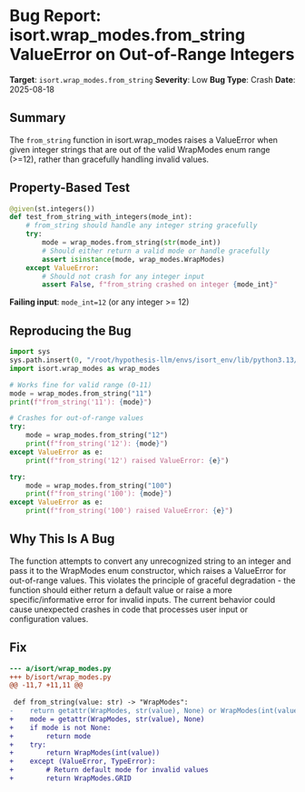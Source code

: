 # Bug Report: isort.wrap_modes.from_string ValueError on Out-of-Range Integers

**Target**: `isort.wrap_modes.from_string`
**Severity**: Low
**Bug Type**: Crash
**Date**: 2025-08-18

## Summary

The `from_string` function in isort.wrap_modes raises a ValueError when given integer strings that are out of the valid WrapModes enum range (>=12), rather than gracefully handling invalid values.

## Property-Based Test

```python
@given(st.integers())
def test_from_string_with_integers(mode_int):
    # from_string should handle any integer string gracefully
    try:
        mode = wrap_modes.from_string(str(mode_int))
        # Should either return a valid mode or handle gracefully
        assert isinstance(mode, wrap_modes.WrapModes)
    except ValueError:
        # Should not crash for any integer input
        assert False, f"from_string crashed on integer {mode_int}"
```

**Failing input**: `mode_int=12` (or any integer >= 12)

## Reproducing the Bug

```python
import sys
sys.path.insert(0, "/root/hypothesis-llm/envs/isort_env/lib/python3.13/site-packages")
import isort.wrap_modes as wrap_modes

# Works fine for valid range (0-11)
mode = wrap_modes.from_string("11")
print(f"from_string('11'): {mode}")

# Crashes for out-of-range values
try:
    mode = wrap_modes.from_string("12")
    print(f"from_string('12'): {mode}")
except ValueError as e:
    print(f"from_string('12') raised ValueError: {e}")

try:
    mode = wrap_modes.from_string("100")
    print(f"from_string('100'): {mode}")
except ValueError as e:
    print(f"from_string('100') raised ValueError: {e}")
```

## Why This Is A Bug

The function attempts to convert any unrecognized string to an integer and pass it to the WrapModes enum constructor, which raises a ValueError for out-of-range values. This violates the principle of graceful degradation - the function should either return a default value or raise a more specific/informative error for invalid inputs. The current behavior could cause unexpected crashes in code that processes user input or configuration values.

## Fix

```diff
--- a/isort/wrap_modes.py
+++ b/isort/wrap_modes.py
@@ -11,7 +11,11 @@
 
 def from_string(value: str) -> "WrapModes":
-    return getattr(WrapModes, str(value), None) or WrapModes(int(value))
+    mode = getattr(WrapModes, str(value), None)
+    if mode is not None:
+        return mode
+    try:
+        return WrapModes(int(value))
+    except (ValueError, TypeError):
+        # Return default mode for invalid values
+        return WrapModes.GRID
```